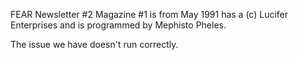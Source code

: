 FEAR Newsletter #2 Magazine #1 is from May 1991 has a (c) Lucifer Enterprises and is programmed by Mephisto Pheles.

The issue we have doesn't run correctly.